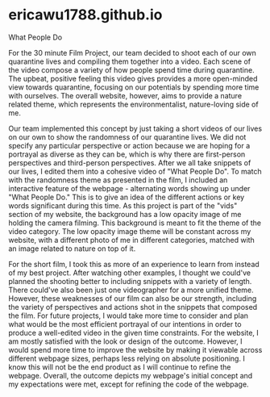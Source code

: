 # ericawu1788.github.io

What People Do

For the 30 minute Film Project, our team decided to shoot each of our own quarantine lives and compiling them together into a video. Each scene of the video compose a variety of how people spend time during quarantine. The upbeat, positive feeling this video gives provides a more open-minded view towards quarantine, focusing on our potentials by spending more time with ourselves. The overall website, however, aims to provide a nature related theme, which represents the environmentalist, nature-loving side of me.

Our team implemented this concept by just taking a short videos of our lives on our own to show the randomness of our quarantine lives. We did not specify any particular perspective or action because we are hoping for a portrayal as diverse as they can be, which is why there are first-person perspectives and third-person perspectives. After we all take snippets of our lives, I edited them into a cohesive video of "What People Do". To match with the randomness theme as presented in the film, I included an interactive feature of the webpage - alternating words showing up under "What People Do." This is to give an idea of the different actions or key words significant during this time.
As this project is part of the "vids" section of my website, the background has a low opacity image of me holding the camera filming. This background is meant to fit the theme of the video category. The low opacity image theme will be constant across my website, with a different photo of me in different categories, matched with an image related to nature on top of it.

For the short film, I took this as more of an experience to learn from instead of my best project. After watching other examples, I thought we could've planned the shooting better to including snippets with a variety of length. There could've also been just one videographer for a more unified theme. However, these weaknesses of our film can also be our strength, including the variety of perspectives and actions shot in the snippets that composed the film. For future projects, I would take more time to consider and plan what would be the most efficient portrayal of our intentions in order to produce a well-edited video in the given time constraints.
For the website, I am mostly satisfied with the look or design of the outcome. However, I would spend more time to improve the website by making it viewable across different webpage sizes, perhaps less relying on absolute positioning. I know this will not be the end product as I will continue to refine the webpage. Overall, the outcome depicts my webpage's initial concept and my expectations were met, except for refining the code of the webpage.
